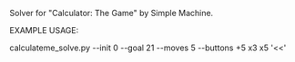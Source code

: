 Solver for "Calculator: The Game" by Simple Machine.

EXAMPLE USAGE: 

calculateme_solve.py --init 0 --goal 21 --moves 5 --buttons +5 x3 x5 '<<'
